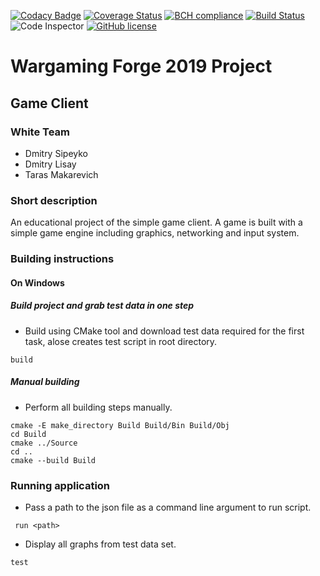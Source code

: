 [![Codacy Badge](https://api.codacy.com/project/badge/Grade/5f6661ca68a4473fa4e2440c5c272532)](https://www.codacy.com/manual/makarevich.t/White?utm_source=github.com&amp;utm_medium=referral&amp;utm_content=glisquery/White&amp;utm_campaign=Badge_Grade)
[![Coverage Status](https://coveralls.io/repos/github/glisquery/White/badge.svg)](https://coveralls.io/github/glisquery/White)
[![BCH compliance](https://bettercodehub.com/edge/badge/glisquery/White?branch=master)](https://bettercodehub.com/)
[![Build Status](https://travis-ci.com/glisquery/White.svg?branch=master)](https://travis-ci.com/glisquery/White)
![Code Inspector](https://www.code-inspector.com/project/1816/status/svg?sanitize=true)
[![GitHub license](https://img.shields.io/badge/license-MIT-blue.svg?sanitize=true)](https://raw.githubusercontent.com/glisquery/White/master/LICENSE)

# Wargaming Forge 2019 Project
## Game Client
### White Team
- Dmitry Sipeyko
- Dmitry Lisay
- Taras Makarevich
### Short description
An educational project of the simple game client. 
A game is built with a simple game engine
including graphics, networking and input system.
### Building instructions 
#### On Windows
##### Build project and grab test data in one step
- Build using CMake tool and download test data required for 
the first task, alose creates test script in root directory.
```batch
build 
```
##### Manual building
- Perform all building steps manually.
```batch
cmake -E make_directory Build Build/Bin Build/Obj
cd Build
cmake ../Source
cd ..
cmake --build Build
```
### Running application
 - Pass a path to the json file as a command line argument to run script.
```batch
 run <path>
```
- Display all graphs from test data set.
```batch
test
```

